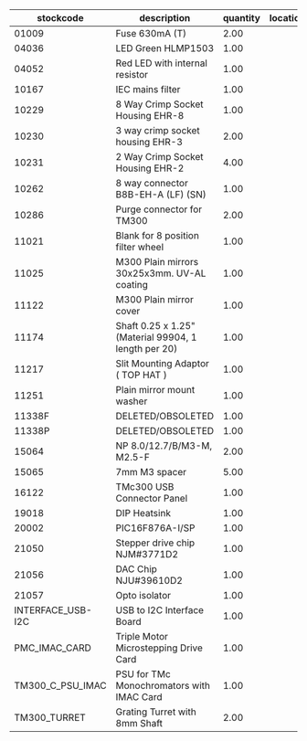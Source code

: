 |stockcode|description|quantity|location|
|---------|-----------|--------|--------|
|01009|Fuse 630mA (T)|2.00||
|04036|LED Green HLMP1503|1.00||
|04052|Red LED with internal resistor|1.00||
|10167|IEC mains filter|1.00||
|10229|8 Way Crimp Socket Housing  EHR-8|1.00||
|10230|3 way crimp socket housing  EHR-3|2.00||
|10231|2 Way Crimp Socket Housing  EHR-2|4.00||
|10262|8 way connector  B8B-EH-A (LF) (SN)|1.00||
|10286|Purge connector for TM300|2.00||
|11021|Blank for 8 position filter wheel|1.00||
|11025|M300 Plain mirrors 30x25x3mm.  UV-AL coating|1.00||
|11122|M300 Plain mirror cover|1.00||
|11174|Shaft 0.25 x 1.25" (Material 99904, 1 length per 20)|1.00||
|11217|Slit Mounting Adaptor ( TOP HAT )|1.00||
|11251|Plain mirror mount washer|1.00||
|11338F|DELETED/OBSOLETED|1.00||
|11338P|DELETED/OBSOLETED|1.00||
|15064|NP 8.0/12.7/B/M3-M, M2.5-F|2.00||
|15065|7mm M3 spacer|5.00||
|16122|TMc300 USB Connector Panel|1.00||
|19018|DIP Heatsink|1.00||
|20002|PIC16F876A-I/SP|1.00||
|21050|Stepper drive chip NJM#3771D2|1.00||
|21056|DAC Chip  NJU#39610D2|1.00||
|21057|Opto isolator|1.00||
|INTERFACE_USB-I2C|USB to I2C Interface Board|1.00||
|PMC_IMAC_CARD|Triple Motor Microstepping Drive Card|1.00||
|TM300_C_PSU_IMAC|PSU for TMc Monochromators with IMAC Card|1.00||
|TM300_TURRET|Grating Turret with 8mm Shaft|2.00||
